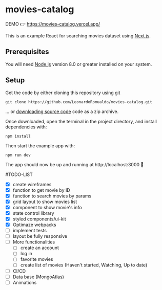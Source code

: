 # movies-catalog

DEMO 👉 https://movies-catalog.vercel.app/

This is an example React for searching movies dataset using [Next.js](https://github.com/zeit/next.js/).

## Prerequisites

You will need [Node.js](https://nodejs.org) version 8.0 or greater installed on your system.

## Setup

Get the code by either cloning this repository using git

```
git clone https://github.com/LeonardoRomualdo/movies-catalog.git
```

... or [downloading source code](https://github.com/LeonardoRomualdo/movies-catalog/archive/refs/heads/main.zip) code as a zip archive.

Once downloaded, open the terminal in the project directory, and install dependencies with:

```
npm install
```

Then start the example app with:

```
npm run dev
```

The app should now be up and running at http://localhost:3000 🚀

#TODO-LIST
- [x] create wireframes
- [x] function to get movie by ID
- [x] function to search movies by params
- [x] grid layout to show movies list
- [x] component to show movie's info
- [x] state control library
- [x] styled components/ui-kit
- [x] Optimaze webpacks
- [ ] implement tests
- [ ] layout be fully responsive
- [ ] More functionalities
  - [ ] create an account 
  - [ ] log in
  - [ ] favorite movies 
  - [ ] create list of movies (Haven't started, Watching, Up to date)
- [ ] CI/CD 
- [ ] Data base (MongoAtlas)
- [ ] Animations